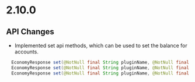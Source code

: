 # 2.10.0

## API Changes
- Implemented set api methods, which can be used to set the balance for accounts.
```java
  EconomyResponse set(@NotNull final String pluginName, @NotNull final UUID accountID, @NotNull final BigDecimal amount);
  EconomyResponse set(@NotNull final String pluginName, @NotNull final UUID accountID, @NotNull final String worldName, @NotNull final BigDecimal amount);
  EconomyResponse set(@NotNull final String pluginName, @NotNull final UUID accountID, @NotNull final String worldName, @NotNull final String currency, @NotNull final BigDecimal amount);
```